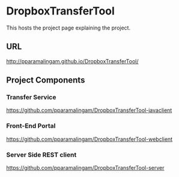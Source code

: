 # DropboxTransferTool
This hosts the project page explaining the project.

## URL
http://pparamalingam.github.io/DropboxTransferTool/

## Project Components

### Transfer Service
https://github.com/pparamalingam/DropboxTransferTool-javaclient

### Front-End Portal
https://github.com/pparamalingam/DropboxTransferTool-webclient

### Server Side REST client
https://github.com/pparamalingam/DropboxTransferTool-server

